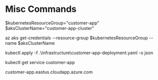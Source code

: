 # Misc Commands

$kubernetesResourceGroup="customer-app"
$aksClusterName="customer-app-cluster"

az aks get-credentials --resource-group $kubernetesResourceGroup --name $aksClusterName

kubectl apply -f .\infrastructure\customer-app-deployment.yaml -o json

kubectl get service customer-app

customer-app.eastus.cloudapp.azure.com
